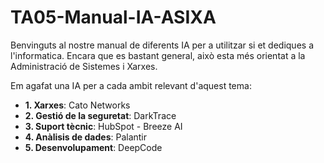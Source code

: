 # TA05-Manual-IA-ASIXA
Benvinguts al nostre manual de diferents IA per a utilitzar si et dediques a l'informatica. Encara que es bastant general, això esta més orientat a la Administració de Sistemes i Xarxes.

Em agafat una IA per a cada ambit relevant d'aquest tema:
- **1. Xarxes**: Cato Networks
- **2. Gestió de la seguretat**: DarkTrace
- **3. Suport tècnic**: HubSpot - Breeze AI
- **4. Anàlisis de dades**: Palantir
- **5. Desenvolupament**: DeepCode
